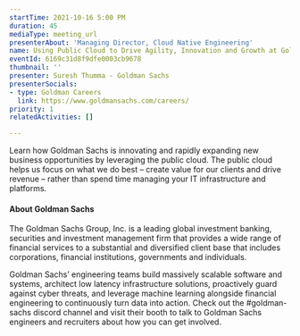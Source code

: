 ```yaml
---
startTime: 2021-10-16 5:00 PM
duration: 45
mediaType: meeting_url
presenterAbout: 'Managing Director, Cloud Native Engineering'
name: Using Public Cloud to Drive Agility, Innovation and Growth at Goldman Sachs
eventId: 6169c31d8f9dfe0003cb9678
thumbnail: ''
presenter: Suresh Thumma - Goldman Sachs
presenterSocials:
- type: Goldman Careers
  link: https://www.goldmansachs.com/careers/
priority: 1
relatedActivities: []

---
```


Learn how Goldman Sachs is innovating and rapidly expanding new business opportunities  by leveraging the public cloud. The public cloud helps us focus on what we do best – create value for our clients and drive revenue – rather than spend time managing your IT infrastructure and platforms.

#### About Goldman Sachs
The Goldman Sachs Group, Inc. is a leading global investment banking, securities and investment management firm that provides a wide range of financial services to a substantial and diversified client base that includes corporations, financial institutions, governments and individuals.

Goldman Sachs’ engineering teams build massively scalable software and systems, architect low latency infrastructure solutions, proactively guard against cyber threats, and leverage machine learning alongside financial engineering to continuously turn data into action. Check out the #goldman-sachs discord channel and visit their booth to talk to Goldman Sachs engineers and recruiters about how you can get involved.
